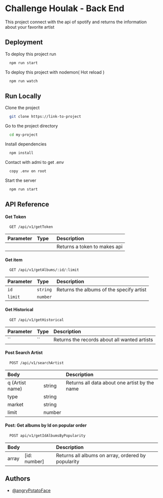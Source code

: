 
# Challenge Houlak - Back End

This project connect with the api of spotify and returns the information about your favorite artist
## Deployment

To deploy this project run

```bash
  npm run start
```

To deploy this project with nodemon( Hot reload )

```bash
  npm run watch
```


## Run Locally

Clone the project

```bash
  git clone https://link-to-project
```

Go to the project directory

```bash
  cd my-project
```

Install dependencies

```bash
  npm install
```

Contact with admi to get .env

```bash
  copy .env on root
```

Start the server

```bash
  npm run start
```


## API Reference

#### Get Token

```http
  GET /api/v1/getToken
```

| Parameter | Type     | Description                |
| :-------- | :------- | :------------------------- |
| ` `       | `      ` |Returns a token to makes api|

#### Get item

```http
  GET /api/v1/getAlbums/:id/:limit
```

| Parameter | Type     |  Description               |
| :-------- | :------- |:-------------------------- |
| `id`      | `string` | Returns the albums of the specify artist       |
| `limit`   | `number` |     |

#### Get Historical

```http
  GET /api/v1/getHistorical
```

| Parameter | Type     |  Description               |
| :-------- | :------- |:-------------------------- |
| ``        | ``       | Returns the records about all wanted artists    | 


#### Post Search Artist

```http
  POST /api/v1/searchArtist
```

| Body |                |  Description              |
| :-------- | :------- |:-------------------------- |
|   q (Artist name) | string | Returns all data about one artist by the name                   |
| type              | string |                      |
| market            | string  |                     |
| limit | number | |

#### Post: Get albums by Id on popular order

```http
  POST api/v1/getIdAlbumsByPopularity
```

| Body |                |  Description              |
| :-------- | :------- |:-------------------------- |
|   array | [id: number] | Returns all albums on array, ordered by popularity          |















## Authors

- [@angryPotatoFace](https://github.com/angryPotatoFace/houlak-challenge)

